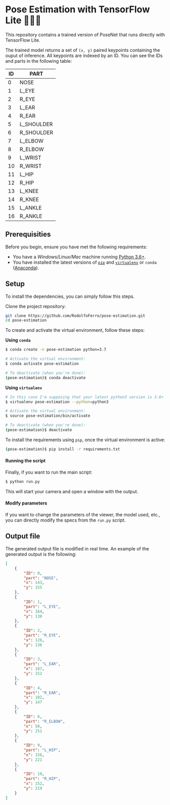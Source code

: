 # Pose Estimation with TensorFlow Lite 🚶🏻‍♂️

<!-- Project description -->
This repository contains a trained version of PoseNet that runs directly with TensorFlow Lite.

The trained model returns a set of `(x, y)` paired keypoints containing the ouput of inference. All keypoints are indexed by an ID. You can see the IDs and parts in the following table:

| ID | PART       |
| -- | ---------- |
|  0 | NOSE       |
|  1 | L_EYE      |
|  2 | R_EYE      |
|  3 | L_EAR      |
|  4 | R_EAR      |
|  5 | L_SHOULDER |
|  6 | R_SHOULDER |
|  7 | L_ELBOW    |
|  8 | R_ELBOW    |
|  9 | L_WRIST    |
| 10 | R_WRIST    |
| 11 | L_HIP      |
| 12 | R_HIP      |
| 13 | L_KNEE     |
| 14 | R_KNEE     |
| 15 | L_ANKLE    |
| 16 | R_ANKLE    |


## Prerequisities

Before you begin, ensure you have met the following requirements:

* You have a _Windows/Linux/Mac_ machine running [Python 3.6+](https://www.python.org/).
* You have installed the latest versions of [`pip`](https://pip.pypa.io/en/stable/installing/) and [`virtualenv`](https://virtualenv.pypa.io/en/stable/installation/) or `conda` ([Anaconda](https://www.anaconda.com/distribution/)).


## Setup

To install the dependencies, you can simply follow this steps.

Clone the project repository:
```bash
git clone https://github.com/RodolfoFerro/pose-estimation.git
cd pose-estimation
```

To create and activate the virtual environment, follow these steps:

**Using `conda`**

```bash
$ conda create -n pose-estimation python=3.7

# Activate the virtual environment:
$ conda activate pose-estimation

# To deactivate (when you're done):
(pose-estimation)$ conda deactivate
```

**Using `virtualenv`**

```bash
# In this case I'm supposing that your latest python3 version is 3.6+
$ virtualenv pose-estimation --python=python3

# Activate the virtual environment:
$ source pose-estimation/bin/activate

# To deactivate (when you're done):
(pose-estimation)$ deactivate
```

To install the requirements using `pip`, once the virtual environment is active:
```bash
(pose-estimation)$ pip install -r requirements.txt
```

#### Running the script

Finally, if you want to run the main script:
```bash
$ python run.py
```

This will start your camera and open a window with the output.

#### Modify parameters

If you want to change the parameters of the viewer, the model used, etc., you can directly modify the specs from the `run.py` script.

## Output file

The generated output file is modified in real time. An example of the generated output is the following:

```json
[
    {
        "ID": 0,
        "part": "NOSE",
        "x": 143,
        "y": 155
    },
    {
        "ID": 1,
        "part": "L_EYE",
        "x": 164,
        "y": 138
    },
    {
        "ID": 2,
        "part": "R_EYE",
        "x": 126,
        "y": 136
    },
    {
        "ID": 3,
        "part": "L_EAR",
        "x": 187,
        "y": 152
    },
    {
        "ID": 4,
        "part": "R_EAR",
        "x": 102,
        "y": 147
    },
    {
        "ID": 6,
        "part": "R_ELBOW",
        "x": 58,
        "y": 251
    },
    {
        "ID": 9,
        "part": "L_HIP",
        "x": 156,
        "y": 221
    },
    {
        "ID": 10,
        "part": "R_HIP",
        "x": 152,
        "y": 219
    }
]
```
